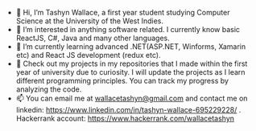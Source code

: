 - 👋 Hi, I’m Tashyn Wallace, a first year student studying Computer Science at the University of the West Indies. 
- 👀 I’m interested in anything software related. I currently know basic ReactJS, C#, Java and many other languages.
- 🌱 I’m currently learning advanced .NET(ASP.NET, Winforms, Xamarin etc) and React JS development (redux etc).
- 💞️ Check out my projects in my repositories that I made within the first year of university due to curiosity. 
      I will update the projects as I learn different programming principles. You can track my progress by analyzing the code. 
- 📫 You can email me at wallacetashyn@gmail.com and contact me on linkedin: https://www.linkedin.com/in/tashyn-wallace-695229228/ . Hackerrank account: https://www.hackerrank.com/wallacetashyn

<!---
tashynw/tashynw is a ✨ special ✨ repository because its `README.md` (this file) appears on your GitHub profile.
You can click the Preview link to take a look at your changes.
--->
